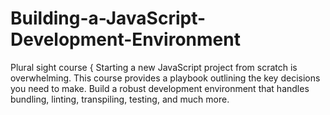 # Building-a-JavaScript-Development-Environment
Plural sight course { Starting a new JavaScript project from scratch is overwhelming. This course provides a playbook outlining the key decisions you need to make. Build a robust development environment that handles bundling, linting, transpiling, testing, and much more.
